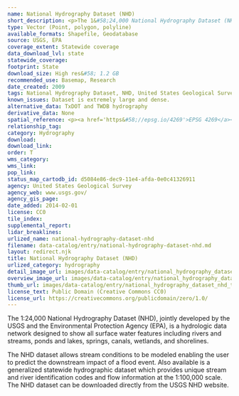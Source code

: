 ```yaml
---
name: National Hydrography Dataset (NHD)
short_description: <p>The 1&#58;24,000 National Hydrography Dataset (NHD), jointly developed by the USGS and the Environmental Protection Agency (EPA).</p>
type: Vector (Point, polygon, polyline)
available_formats: Shapefile, Geodatabase
source: USGS, EPA
coverage_extent: Statewide coverage
data_download_lvl: state
statewide_coverage: 
footprint: State
download_size: High res&#58; 1.2 GB
recommended_use: Basemap, Research
date_created: 2009
tags: National Hydrography Dataset, NHD, United States Geological Survey, USGS, Statewide, Texas, Water, Hydro, River, Stream, Lake, Reservoir, Plus
known_issues: Dataset is extremely large and dense.
alternative_data: TxDOT and TWDB hydrography
derivative_data: None
spatial_reference: <p><a href='https&#58;//epsg.io/4269'>EPSG 4269</a></p>
relationship_tag: 
category: Hydrography
download: 
download_link: 
order: T
wms_category: 
wms_link: 
pop_link: 
status_map_cartodb_id: d5084e86-dec9-11e4-afda-0e0c41326911
agency: United States Geological Survey
agency_web: www.usgs.gov/
agency_gis_page: 
date_added: 2014-02-01
license: CC0
tile_index: 
supplemental_report: 
lidar_breaklines: 
urlized_name: national-hydrography-dataset-nhd
filename: data-catalog/entry/national-hydrography-dataset-nhd.md
layout: redirect.njk
title: National Hydrography Dataset (NHD)
urlized_category: hydrography
detail_image_url: images/data-catalog/entry/national_hydrography_dataset_nhd_detail.jpg
overview_image_url: images/data-catalog/entry/national_hydrography_dataset_nhd_overview.jpg
thumb_url: images/data-catalog/entry/national_hydrography_dataset_nhd_th.jpg
license_text: Public Domain (Creative Commons CC0)
license_url: https://creativecommons.org/publicdomain/zero/1.0/
---
```


The 1:24,000 National Hydrography Dataset (NHD), jointly developed by the USGS and the Environmental Protection Agency (EPA), is a hydrologic data network designed to show all surface water features including rivers and streams, ponds and lakes, springs, canals, wetlands, and shorelines. 

The NHD dataset allows stream conditions to be modeled enabling the user to predict the downstream impact of a flood event. Also available is a generalized statewide hydrographic dataset which provides unique stream and river identification codes and flow information at the 1:100,000 scale. The NHD dataset can be downloaded directly from the USGS NHD website.



